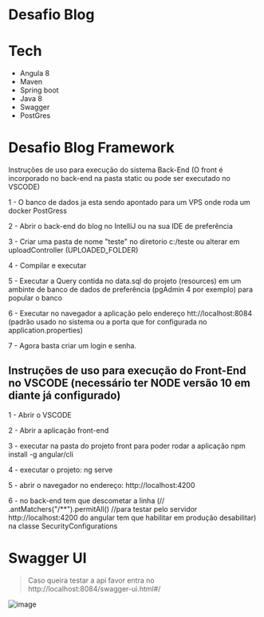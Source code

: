 

# Desafio Blog

# Tech
- Angula 8
- Maven
- Spring boot
- Java 8
- Swagger
- PostGres

# Desafio Blog Framework
Instruções de uso para execução do sistema Back-End (O front é incorporado no back-end na pasta static ou pode ser executado no VSCODE)

1 - O banco de dados ja esta sendo apontado para um VPS onde roda um docker PostGress 

2 - Abrir o back-end do blog no IntelliJ ou na sua IDE de preferência

3 - Criar uma pasta de nome "teste" no diretorio c:/teste ou alterar em uploadController (UPLOADED_FOLDER)

4 - Compilar e executar

5 - Executar a Query contida no data.sql do projeto (resources) em um ambinte de banco de dados de preferência (pgAdmin 4 por exemplo) para popular o banco

6 - Executar no navegador a aplicação pelo endereço htt://localhost:8084 (padrão usado no sistema ou a porta que for configurada no application.properties)

7 - Agora basta criar um login e senha.


## Instruções de uso para execução do Front-End no VSCODE (necessário ter NODE versão 10 em diante já configurado)
1 - Abrir o VSCODE

2 - Abrir a aplicação front-end

3 - executar na pasta do projeto front para poder rodar a aplicação npm install -g angular/cli

4 - executar o projeto: ng serve

5 - abrir o navegador no endereço: http://localhost:4200

6 - no back-end tem que descometar a linha (// .antMatchers("/**").permitAll() //para testar pelo servidor http://localhost:4200 do angular tem que habilitar em produção desabilitar) na classe SecurityConfigurations


# Swagger UI
> Caso queira testar a api favor entra no http://localhost:8084/swagger-ui.html#/ 

![image](https://user-images.githubusercontent.com/457048/140665915-4e72d6e7-42d1-4177-8adf-28bd39a274ce.png)


